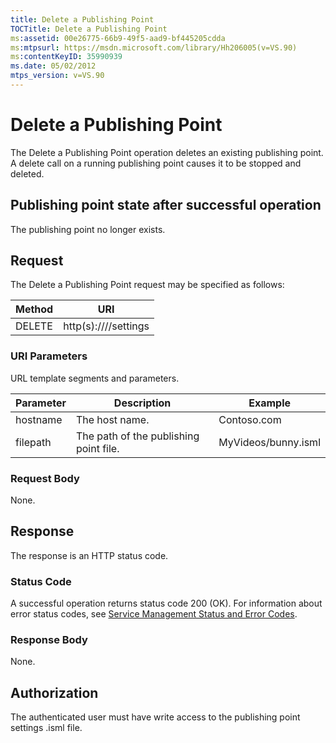 ```yaml
---
title: Delete a Publishing Point
TOCTitle: Delete a Publishing Point
ms:assetid: 00e26775-66b9-49f5-aad9-bf445205cdda
ms:mtpsurl: https://msdn.microsoft.com/library/Hh206005(v=VS.90)
ms:contentKeyID: 35990939
ms.date: 05/02/2012
mtps_version: v=VS.90
---
```


# Delete a Publishing Point

The Delete a Publishing Point operation deletes an existing publishing point. A delete call on a running publishing point causes it to be stopped and deleted.

## Publishing point state after successful operation

The publishing point no longer exists.

## Request

The Delete a Publishing Point request may be specified as follows:

|Method|URI|
|--- |--- |
|DELETE|http(s)://<hostname>/<filepath>/settings|


### URI Parameters

URL template segments and parameters.

|Parameter|Description|Example|
|--- |--- |--- |
|hostname|The host name.|Contoso.com|
|filepath|The path of the publishing point file.|MyVideos/bunny.isml|

### Request Body

None.

## Response

The response is an HTTP status code.

### Status Code

A successful operation returns status code 200 (OK). For information about error status codes, see [Service Management Status and Error Codes](service-management-status-and-error-codes.md).

### Response Body

None.

## Authorization

The authenticated user must have write access to the publishing point settings .isml file.


